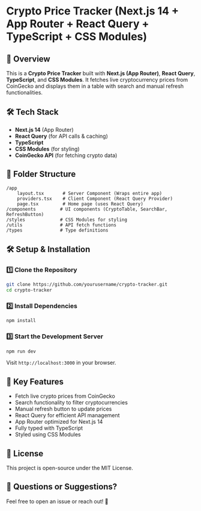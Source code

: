 # Crypto Price Tracker (Next.js 14 + App Router + React Query + TypeScript + CSS Modules)

## 🚀 Overview
This is a **Crypto Price Tracker** built with **Next.js (App Router)**, **React Query**, **TypeScript**, and **CSS Modules**. It fetches live cryptocurrency prices from CoinGecko and displays them in a table with search and manual refresh functionalities.

## 🛠️ Tech Stack
- **Next.js 14** (App Router)
- **React Query** (for API calls & caching)
- **TypeScript**
- **CSS Modules** (for styling)
- **CoinGecko API** (for fetching crypto data)

## 📂 Folder Structure
```
/app
    layout.tsx       # Server Component (Wraps entire app)
    providers.tsx    # Client Component (React Query Provider)
    page.tsx         # Home page (uses React Query)
/components         # UI components (CryptoTable, SearchBar, RefreshButton)
/styles             # CSS Modules for styling
/utils              # API fetch functions
/types              # Type definitions
```

## 🛠️ Setup & Installation

### 1️⃣ Clone the Repository
```bash
git clone https://github.com/yourusername/crypto-tracker.git
cd crypto-tracker
```

### 2️⃣ Install Dependencies
```bash
npm install
```

### 3️⃣ Start the Development Server
```bash
npm run dev
```
Visit `http://localhost:3000` in your browser.

## 🔑 Key Features
- Fetch live crypto prices from CoinGecko
- Search functionality to filter cryptocurrencies
- Manual refresh button to update prices
- React Query for efficient API management
- App Router optimized for Next.js 14
- Fully typed with TypeScript
- Styled using CSS Modules

## 📝 License
This project is open-source under the MIT License.

## 💬 Questions or Suggestions?
Feel free to open an issue or reach out! 🚀

